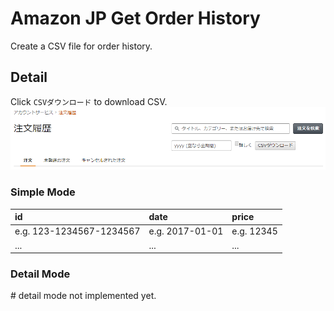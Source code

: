 # Amazon JP Get Order History
Create a CSV file for order history.

## Detail
Click `CSVダウンロード` to download CSV.
<img src="amazonhistory.png" width="640" />

### Simple Mode

|id|date|price|
|:---|:---|:---|
|e.g. 123-1234567-1234567|e.g. 2017-01-01|e.g. 12345|
|...|...|...|

### Detail Mode

\# detail mode not implemented yet.